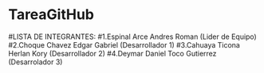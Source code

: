 # TareaGitHub
#LISTA DE INTEGRANTES:
#1.Espinal Arce Andres Roman (Lider de Equipo)
#2.Choque Chavez Edgar Gabriel (Desarrollador 1)
#3.Cahuaya Ticona Herlan Kory (Desarrollador 2)
#4.Deymar Daniel Toco Gutierrez (Desarrolador 3)
